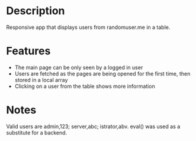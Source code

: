 # Description

Responsive app that displays users from randomuser.me in a table.

# Features

- The main page can be only seen by a logged in user
- Users are fetched as the pages are being opened for the first time, then stored in a local array
- Clicking on a user from the table shows more information

# Notes

Valid users are admin,123; server,abc; istrator,abv. eval() was used as a substitute for a backend.

